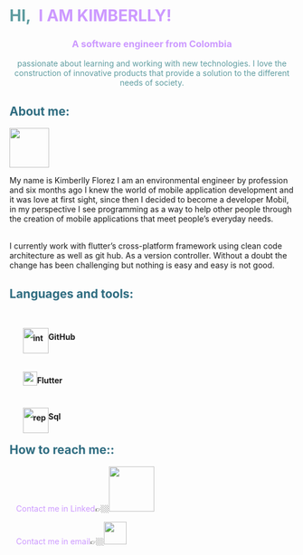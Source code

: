 <h1 style="color: #5e9ca0;">HI,&nbsp; <span style="color: #cc99ff;">I AM KIMBERLLY!</span></h1>
<h3 dir="auto" align="center"><span style="color: #cc99ff;">A software engineer from Colombia</span></h3>
<p style="text-align: center;"><span style="color: #5e9ca0;">passionate about learning and working with new technologies. I love the construction of innovative products that provide a solution to the different needs of society. </span></p>
<h2 style="color: #2e6c80;">About me:</h2>
<p><img src="https://media.giphy.com/media/VgCDAzcKvsR6OM0uWg/giphy.gif" width="70" /></p>
<p>My name is Kimberlly Florez I am an environmental engineer by profession and six months ago I knew the world of mobile application development and it was love at first sight, since then I decided to become a developer Mobil, in my perspective I see programming as a way to help other people through the creation of mobile applications that meet people&rsquo;s everyday needs.</p>
<p><br />I currently work with flutter&rsquo;s cross-platform framework using clean code architecture as well as git hub. As a version controller. Without a doubt the change has been challenging but nothing is easy and easy is not good.</p>
<h2 style="color: #2e6c80;">Languages and tools:</h2>
<p>&nbsp;</p>
<ol style="list-style: none; font-size: 14px; line-height: 32px; font-weight: bold;">
<li style="clear: both;"><img style="float: left;" src="https://foundations.projectpythia.org/_images/GitHub-logo.png" alt="interactive connection" width="45" />GitHub</li>
<li style="clear: both;">&nbsp;</li>
<li style="clear: both;"><img style="float: left;" src="https://storage.googleapis.com/cms-storage-bucket/0dbfcc7a59cd1cf16282.png" alt="html cleaner" width="25" /> Flutter</li>
<li style="clear: both;">&nbsp;</li>
<li style="clear: both;"><img style="float: left;" src="https://mpng.subpng.com/20190328/epg/kisspng-microsoft-azure-sql-database-microsoft-sql-server-sql-introduction-5c9d94111ab135.6826215415538309291093.jpg" alt="replace text" width="45" />Sql</li>
</ol>
<h2 style="color: #2e6c80;">How to reach me::</h2>
<p>&nbsp; &nbsp;<span style="color: #cc99ff;">Contact me in Linked</span>👉🏼<a href="https://www.linkedin.com/in/kimberlly-cathalina-florez-sanchez-3ab8041b8/" rel="nofollow"><img src="https://brand.linkedin.com/content/dam/me/business/en-us/amp/brand-site/v2/bg/LI-Logo.svg.original.svg" width="80" /></a></p>
<p>&nbsp; &nbsp;<span style="color: #cc99ff;">Contact me in email</span>👉🏼<a href="https://mail.google.com/mail/u/0/#inbox?compose=CllgCJvnrVcmzFfbRlnmTwsldhmmkpdLWCWgsRLqVGlJrHMVsbCVJNLsNLxHlMfsQfJsVHvBllB" rel="nofollow"><img src="https://logodownload.org/wp-content/uploads/2018/03/gmail-logo-4-1.png" width="40" /></a></p>
<p>&nbsp;</p>
<p><strong>&nbsp;</strong></p>
